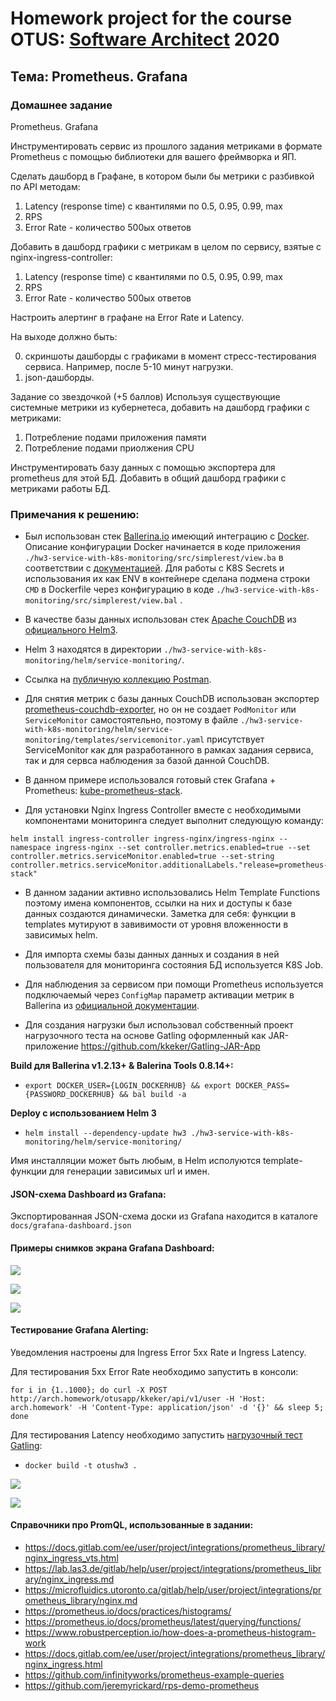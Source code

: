 # Homework project for the course OTUS: [Software Architect](https://otus.ru/lessons/arhitektor-po/) 2020 #

## Тема: Prometheus. Grafana ##

### Домашнее задание ###

Prometheus. Grafana

Инструментировать сервис из прошлого задания метриками в формате Prometheus с помощью библиотеки для вашего фреймворка и ЯП. 

Сделать дашборд в Графане, в котором были бы метрики с разбивкой по API методам:

1. Latency (response time) с квантилями по 0.5, 0.95, 0.99, max 
2. RPS
3. Error Rate - количество 500ых ответов

Добавить в дашборд графики с метрикам в целом по сервису, взятые с nginx-ingress-controller:

1. Latency (response time) с квантилями по 0.5, 0.95, 0.99, max 
2. RPS
3. Error Rate - количество 500ых ответов

Настроить алертинг в графане на Error Rate и Latency.

На выходе должно быть:

0. скриншоты дашборды с графиками в момент стресс-тестирования сервиса. Например, после 5-10 минут нагрузки.
1.  json-дашборды.


Задание со звездочкой (+5 баллов)
Используя существующие системные метрики из кубернетеса, добавить на дашборд графики с метриками:

1. Потребление подами приложения памяти
2. Потребление подами приолжения CPU

Инструментировать базу данных с помощью экспортера для prometheus для этой БД. 
Добавить в общий дашборд графики с метриками работы БД.




### Примечания к решению: ###

- Был использован стек [Ballerina.io](https://ballerina.io/) имеющий интеграцию с [Docker](https://ballerina.io/learn/deployment/docker/).
  Описание конфигурации Docker начинается в коде приложения `./hw3-service-with-k8s-monitoring/src/simplerest/view.ba` в соответствии с [документацией](https://github.com/ballerina-platform/module-ballerina-docker).
  Для работы с K8S Secrets и использования их как ENV в контейнере сделана подмена строки `CMD` в Dockerfile через конфигурацию в коде `./hw3-service-with-k8s-monitoring/src/simplerest/view.bal` .

- В качестве базы данных использован стек [Apache CouchDB](https://couchdb.apache.org) из [официального Helm3](https://artifacthub.io/packages/helm/couchdb/couchdb).

- Helm 3 находятся в директории `./hw3-service-with-k8s-monitoring/helm/service-monitoring/`.

- Ссылка на [публичную коллекцию Postman](https://www.getpostman.com/collections/a57a15611e86c9adf190).

- Для снятия метрик с базы данных CouchDB использован экспортер [prometheus-couchdb-exporter](https://artifacthub.io/packages/helm/prometheus-community/prometheus-couchdb-exporter), но он не создает `PodMonitor` или `ServiceMonitor` самостоятельно, поэтому в файле `./hw3-service-with-k8s-monitoring/helm/service-monitoring/templates/servicemonitor.yaml` присутствует ServiceMonitor как для разработанного в рамках задания сервиса, так и для сервса наблюдения за базой данной CouchDB.

- В данном примере использовался готовый стек Grafana + Prometheus: [kube-prometheus-stack](https://artifacthub.io/packages/helm/prometheus-community/kube-prometheus-stack).

- Для установки Nginx Ingress Controller вместе с необходимыми компонентами мониторинга следует выполнит следующую команду:

```
helm install ingress-controller ingress-nginx/ingress-nginx --namespace ingress-nginx --set controller.metrics.enabled=true --set controller.metrics.serviceMonitor.enabled=true --set-string controller.metrics.serviceMonitor.additionalLabels."release=prometheus-stack"
```

- В данном задании активно использовались Helm Template Functions поэтому имена компонентов, ссылки на них и доступы к базе данных создаются динамически. Заметка для себя: функции в templates мутируют в завивимости от уровня вложенности в зависимых helm.

- Для импорта схемы базы данных данных и создания в ней пользователя для мониторинга состояния БД используется K8S Job.
- Для наблюдения за сервисом при помощи Prometheus используется подключаемый через `ConfigMap` параметр активации метрик в Ballerina из [официальной документации](https://ballerina.io/learn/observing-ballerina-code/).
- Для создания нагрузки был использовал собственный проект нагрузочного теста на основе Gatling оформленный как JAR-приложение https://github.com/kkeker/Gatling-JAR-App

**Build для Ballerina v1.2.13+ & Balerina Tools 0.8.14+:**

- `export DOCKER_USER={LOGIN_DOCKERHUB} && export DOCKER_PASS={PASSWORD_DOCKERHUB} && bal build -a`

**Deploy с использованием Helm 3**

- `helm install --dependency-update hw3 ./hw3-service-with-k8s-monitoring/helm/service-monitoring/`

Имя инсталляции может быть любым, в Helm исполуются template-функции для генерации зависимых url и имен.

#### JSON-схема Dashboard из Grafana:

Экспортированная JSON-схема доски из Grafana находится в каталоге `docs/grafana-dashboard.json`

#### Примеры снимков экрана Grafana Dashboard:

![](docs/img/1.png)

![](docs/img/2.png)

![](docs/img/3.png)

#### Тестирование Grafana Alerting:

Уведомления настроены для Ingress Error 5xx Rate и Ingress Latency.

Для тестирования 5xx Error Rate необходимо запустить в консоли:

```
for i in {1..1000}; do curl -X POST http://arch.homework/otusapp/kkeker/api/v1/user -H 'Host: arch.homework' -H 'Content-Type: application/json' -d '{}' && sleep 5; done
```

Для тестирования Latency необходимо запустить [нагрузочный тест Gatling](https://github.com/kkeker/Gatling-JAR-App):

- `docker build -t otushw3 .`

![](docs/img/tg-alert-error-rate.png)

![](docs/img/tg-alert-latency.png)

#### Справочники про PromQL, использованные в задании:

- https://docs.gitlab.com/ee/user/project/integrations/prometheus_library/nginx_ingress_vts.html
- https://lab.las3.de/gitlab/help/user/project/integrations/prometheus_library/nginx_ingress.md
- https://microfluidics.utoronto.ca/gitlab/help/user/project/integrations/prometheus_library/nginx.md
- https://prometheus.io/docs/practices/histograms/
- https://prometheus.io/docs/prometheus/latest/querying/functions/
- https://www.robustperception.io/how-does-a-prometheus-histogram-work
- https://docs.gitlab.com/ee/user/project/integrations/prometheus_library/nginx_ingress.html
- https://github.com/infinityworks/prometheus-example-queries
- https://github.com/jeremyrickard/rps-demo-prometheus

